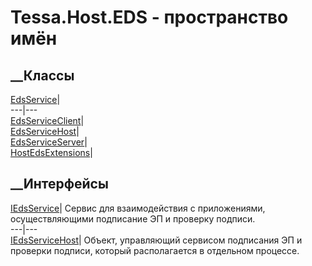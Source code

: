 # Tessa.Host.EDS - пространство имён
## __Классы
[EdsService](T_Tessa_Host_EDS_EdsService.htm)|  
---|---  
[EdsServiceClient](T_Tessa_Host_EDS_EdsServiceClient.htm)|  
[EdsServiceHost](T_Tessa_Host_EDS_EdsServiceHost.htm)|  
[EdsServiceServer](T_Tessa_Host_EDS_EdsServiceServer.htm)|  
[HostEdsExtensions](T_Tessa_Host_EDS_HostEdsExtensions.htm)|  
## __Интерфейсы
[IEdsService](T_Tessa_Host_EDS_IEdsService.htm)|  Сервис для взаимодействия с
приложениями, осуществляющими подписание ЭП и проверку подписи.  
---|---  
[IEdsServiceHost](T_Tessa_Host_EDS_IEdsServiceHost.htm)|  Объект, управляющий
сервисом подписания ЭП и проверки подписи, который располагается в отдельном
процессе.
